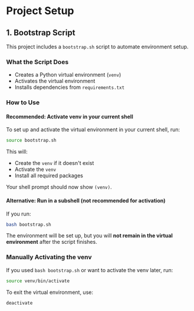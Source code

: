 # Project Setup

## 1. Bootstrap Script

This project includes a `bootstrap.sh` script to automate environment setup.

### What the Script Does
- Creates a Python virtual environment (`venv`)
- Activates the virtual environment
- Installs dependencies from `requirements.txt`

### How to Use

#### **Recommended:** Activate venv in your current shell

To set up and activate the virtual environment in your current shell, run:

```bash
source bootstrap.sh
```

This will:
- Create the `venv` if it doesn't exist
- Activate the `venv`
- Install all required packages

Your shell prompt should now show `(venv)`.

#### **Alternative:** Run in a subshell (not recommended for activation)

If you run:

```bash
bash bootstrap.sh
```

The environment will be set up, but you will **not remain in the virtual environment** after the script finishes.

### Manually Activating the venv

If you used `bash bootstrap.sh` or want to activate the venv later, run:

```bash
source venv/bin/activate
```

To exit the virtual environment, use:

```bash
deactivate
```
